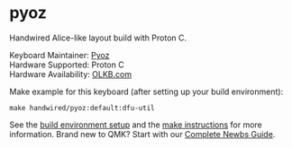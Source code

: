 # pyoz

Handwired Alice-like layout build with Proton C.

Keyboard Maintainer: [Pyoz](https://github.com/yuguen)  
Hardware Supported: Proton C  
Hardware Availability: [OLKB.com](https://olkb.com)


Make example for this keyboard (after setting up your build environment):

    make handwired/pyoz:default:dfu-util

See the [build environment setup](https://docs.qmk.fm/#/getting_started_build_tools) and the [make instructions](https://docs.qmk.fm/#/getting_started_make_guide) for more information. Brand new to QMK? Start with our [Complete Newbs Guide](https://docs.qmk.fm/#/newbs).
